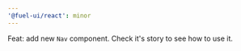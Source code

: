 ```yaml
---
'@fuel-ui/react': minor
---
```


Feat: add new `Nav` component. Check it's story to see how to use it.
